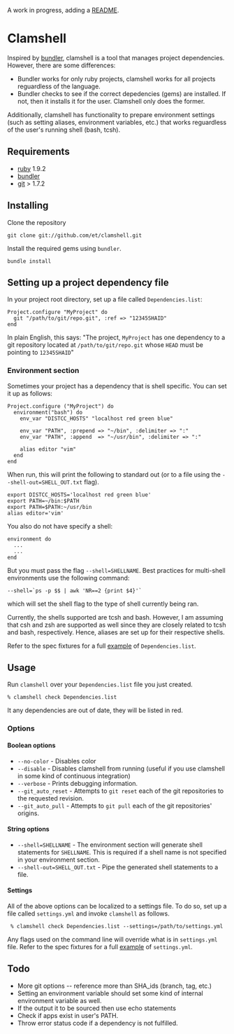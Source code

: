 A work in progress, adding a [README](http://tom.preston-werner.com/2010/08/23/readme-driven-development.html).

# Clamshell

Inspired by [bundler](http://gembundler.com), clamshell is a tool that manages
project dependencies. However, there are some differences:

* Bundler works for only ruby projects, clamshell works for all projects
  reguardless of the language.
* Bundler checks to see if the correct depedencies (gems) are installed. If
  not, then it installs it for the user. Clamshell only does the former.

Additionally, clamshell has functionality to prepare environment settings (such
as setting aliases, environment variables, etc.) that works reguardless of the
user's running shell (bash, tcsh).

## Requirements

* [ruby](http://www.ruby-lang.org/en/downloads/) 1.9.2
* [bundler](http://gembundler.com/)
* [git](http://git-scm.com/download) > 1.7.2

## Installing

Clone the repository

    git clone git://github.com/et/clamshell.git

Install the required gems using `bundler`.

    bundle install

## Setting up a project dependency file

In your project root directory, set up a file called `Dependencies.list`:

    Project.configure "MyProject" do
      git "/path/to/git/repo.git", :ref => "12345SHAID"
    end

In plain English, this says: "The project, `MyProject` has one dependency to a git
repository located at `/path/to/git/repo.git` whose `HEAD` must be pointing to `12345SHAID`"

###  Environment section

Sometimes your project has a dependency that is shell specific. You can set it
up as follows:

    Project.configure ("MyProject") do
      environment("bash") do
        env_var "DISTCC_HOSTS" "localhost red green blue"

        env_var "PATH", :prepend => "~/bin", :delimiter => ":"
        env_var "PATH", :append  => "~/usr/bin", :delimiter => ":"

        alias editor "vim"
      end
    end

When run, this will print the following to standard out (or to a file using the `--shell-out=SHELL_OUT.txt` flag).

    export DISTCC_HOSTS='localhost red green blue'
    export PATH=~/bin:$PATH
    export PATH=$PATH:~/usr/bin
    alias editor='vim'

You also do not have specify a shell:

    environment do
      ...
      ...
    end

But you must pass the flag `--shell=SHELLNAME`.
Best practices for multi-shell environments use the following command:

    --shell=`ps -p $$ | awk 'NR==2 {print $4}'`

which will set the shell flag to the type of shell currently being ran.

Currently, the shells supported are tcsh and bash. However, I am assuming that
csh and zsh are supported as well since they are closely related to tcsh and
bash, respectively. Hence, aliases are set up for their respective shells.

Refer to the spec fixtures for a full
[example](http://github.com/et/clamshell/blob/master/spec/fixtures/Dependencies.list)
of `Dependencies.list`.


## Usage

Run `clamshell` over your `Dependencies.list` file you just created.

    % clamshell check Dependencies.list

It any dependencies are out of date, they will be listed in red.

### Options

#### Boolean options

* `--no-color`       - Disables color
* `--disable`        - Disables clamshell from running (useful if you use clamshell in some kind of continuous integration)
* `--verbose`        - Prints debugging information.
* `--git_auto_reset` - Attempts to `git reset` each of the git repositories to the requested revision.
* `--git_auto_pull`  - Attempts to `git pull` each of the git repositories' origins.

#### String options

* `--shell=SHELLNAME` - The environment section will generate shell statements for `SHELLNAME`. This is required if a shell name is not specified in your environment section.
* `--shell-out=SHELL_OUT.txt` - Pipe the generated shell statements to a file.

#### Settings

All of the above options can be localized to a settings file. To do so, set
up a file called `settings.yml` and invoke `clamshell` as follows.

     % clamshell check Dependencies.list --settings=/path/to/settings.yml

Any flags used on the command line will override what is in `settings.yml` file.
Refer to the spec fixtures for a full
[example](http://github.com/et/clamshell/blob/master/spec/fixtures/settings.yml)
of `settings.yml`.


## Todo

* More git options -- reference more than SHA_ids (branch, tag, etc.)
* Setting an environment variable should set some kind of internal environment variable as well.
* If the output it to be sourced then use echo statements
* Check if apps exist in user's PATH.
* Throw error status code if a dependency is not fulfilled.
